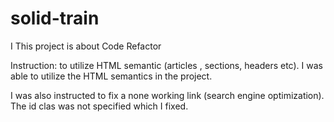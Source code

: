 # solid-train
I This project is about Code Refactor

Instruction: to utilize HTML semantic (articles , sections, headers etc).
I was able to utilize the HTML semantics in the project.

I was also instructed to fix a none working link (search engine optimization). The id clas was not specified which I fixed.


